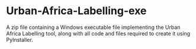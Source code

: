 # Urban-Africa-Labelling-exe
A zip file containing a Windows executable file implementing the Urban Africa Labelling tool, along with all code and files required to create it using PyInstaller. 
